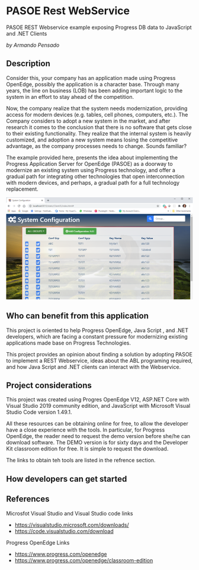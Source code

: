 # PASOE Rest WebService

PASOE REST Webservice example exposing Progress DB data to JavaScript and .NET Clients

_by Armando Pensado_

## Description

Consider this, your company has an application made using Progress OpenEdge, possibly the application is a character base. Through many years, the line on business (LOB) has been adding important logic to the system in an effort to stay ahead of the competition. 

Now, the company realize that the system needs modernization, providing access for modern devices (e.g. tables, cell phones, computers, etc.). The Company considers to adopt a new system in the market, and after research it comes to the conclusion that there is no software that gets close to their existing functionality. They realize that the internal system is heavily customized, and adoption a new system means losing the competitive advantage, as the company processes needs to change. Sounds familiar?

The example provided here, presents the idea about implementing the Progress Application Server for OpenEdge (PASOE) as a doorway to modernize an existing system using Progress technology, and offer a gradual path for integrating other technologies that open interconnection with modern devices, and perhaps, a gradual path for a full technology replacement. 

![MainPage](./docimgs/ClientJS/MainPage.png)

## Who can benefit from this application

This project is oriented to help Progress OpenEdge, Java Script , and .NET developers, which are facing a constant pressure for modernizing existing applications made base on Progress Technologies. 

This project provides an opinion about finding a solution by adopting PASOE to implement a REST Webservice, ideas about the ABL programing required, and  how Java Script and .NET clients can interact with the Webservice. 

## Project considerations

This project was created using Progres OpenEdge V12, ASP.NET Core with Visual Studio 2019 community edition, and JavaScript with Microsoft Visual Studio Code version 1.49.1.

All these resources can be obtaining online for free, to allow the developer have a close experience with the tools. In particular, for Progress OpenEdge, the reader need to request the demo version before she/he can download software. The DEMO version is for sixty days and the Developer Kit classroom edition for free. It is simple to request the download. 

The links to obtain teh tools are listed in the refrence section.


## How developers can get started





## References


Microsfot Visual Studio and Visual Studio code links 
* https://visualstudio.microsoft.com/downloads/
* https://code.visualstudio.com/download


Progress OpenEdge Links 
* https://www.progress.com/openedge
* https://www.progress.com/openedge/classroom-edition